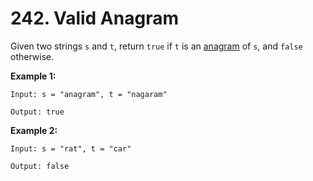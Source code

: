 # 242. Valid Anagram

Given two strings `s` and `t`, return `true` if `t` is an <span style="text-decoration: underline;" title="An anagram is a word or phrase formed by rearranging the letters of a different word or phrase, using all the original letters exactly once." >anagram</span> of `s`, and `false` otherwise.


__Example 1:__
```
Input: s = "anagram", t = "nagaram"

Output: true
```

__Example 2:__
```
Input: s = "rat", t = "car"

Output: false
```